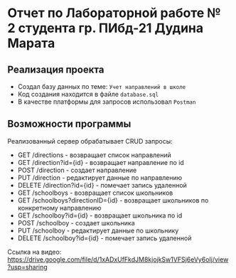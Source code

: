 # Отчет по Лабораторной работе № 2 студента гр. ПИбд-21 Дудина Марата 

## Реализация проекта  
 
- Создал базу данных по теме: `Учет направлений в школе` 
- Код создания находится в файле `database.sql`  
- В качестве платформы для запросов использовал `Postman`  

## Возможности программы  

Реализованный сервер обрабатывает CRUD запросы:

- GET /directions - возвращает список направлений
- GET /direction?id={id} - возвращает направление по id
- POST /direction - создает направление
- PUT /direction - редактирует данные по направлению
- DELETE /direction?id={id} - помечает запись удаленной
- GET /schoolboys - возвращает список школьников
- GET /schoolboys?directionID={id} - возвращает школьников по конкретному направлению
- GET /schoolboy?id={id} - возвращает школьника по id
- POST /schoolboy - создает школьника
- PUT /schoolboy - редактирует данные по школьнику
- DELETE /schoolboy?id={id} - помечает запись удаленной

Ссылка на видео: https://drive.google.com/file/d/1xADxUfFkdJM8kjojkSw1VFSj6eVy6oIj/view?usp=sharing
